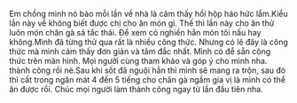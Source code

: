 Em chồng mình nó bảo mỗi lần về nhà là cảm thấy hồi hộp háo hức lắm.Kiểu lần này về không biết được chị cho ăn món gì. Thế thì lần này cho ăn thử luôn món chân gà sả tắc thái. Để xem có nghiền hẳn món tôi nấu hay không.Mình đã từng thử qua rất là nhiều công thức. Nhưng có lẽ đây là công thức mà mình cảm thấy đơn giản và tâm đắc nhất. Mình có để sẵn công thức trên màn hình. Mọi người cùng tham khảo và góp ý cho mình nha. thành công rồi nè.Sau khi sốt đã nguội hẳn thì mình sẽ mang ra trộn, sau đó thì cất trong ngăn mát 4 đến 5 tiếng cho chân gà ngấm gia vị là mình có thể ăn được rồi. Chúc mọi người làm thành công ngay từ lần đầu tiên nha.